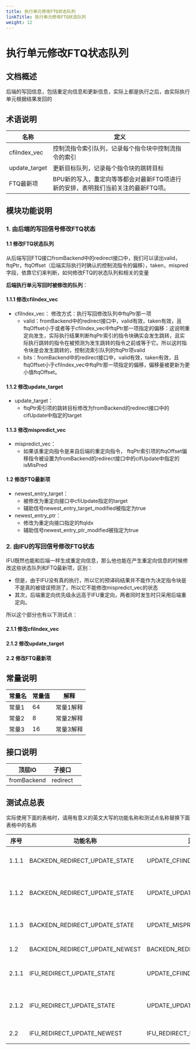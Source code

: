 ```yaml
---
title: 执行单元修改FTQ状态队列
linkTitle: 执行单元修改FTQ状态队列
weight: 12
---
```


# 执行单元修改FTQ状态队列

## 文档概述
后端的写回信息，包括重定向信息和更新信息，实际上都是执行之后，由实际执行单元根据结果发回的
## 术语说明 

| 名称            | 定义                                            |
| ------------- | --------------------------------------------- |
| cfiIndex_vec  | 控制流指令索引队列，记录每个指令块中控制流指令的索引                    |
| update_target | 更新目标队列，记录每个指令块的跳转目标                           |
| FTQ最新项        | BPU新的写入，重定向等等都会对最新FTQ项进行新的安排，表明我们当前关注的最新FTQ项。 |

## 模块功能说明 

### 1. 由后端的写回信号修改FTQ状态
#### 1.1 修改FTQ状态队列
从后端写回FTQ接口fromBackend中的redirect接口中，我们可以读出valid，ftqPtr，ftqOffset（后端实际执行时确认的控制流指令的偏移），taken，mispred字段，依靠它们来判断，如何修改FTQ的状态队列和相关的变量

**后端执行单元写回时被修改的队列**：
#### 1.1.1 修改cfiIndex_vec
- cfiIndex_vec：
	修改方式：执行写回修改队列中ftqPtr那一项
	- valid：fromBackend中的redirect接口中，valid有效，taken有效，且ftqOffset小于或者等于cfiIndex_vec中ftqPtr那一项指定的偏移：这说明重定向发生，实际执行结果判断ftqPtr索引的指令块确实会发生跳转，且实际执行跳转的指令在被预测为发生跳转的指令之前或等于它。所以这时指令块是会发生跳转的，控制流索引队列的ftqPtr项valid
	- bits：fromBackend中的redirect接口中，valid有效，taken有效，且ftqOffset小于cfiIndex_vec中ftqPtr那一项指定的偏移，偏移量被更新为更小值ftqOffset。
#### 1.1.2 修改update_target
- update_target：
	- ftqPtr索引项的跳转目标修改为fromBackend的redirect接口中的cifUpdate中指定的target
#### 1.1.3 修改mispredict_vec
- mispredict_vec：
	- 如果该重定向指令是来自后端的重定向指令， ftqPtr索引项的ftqOffset偏移指令被设置为fromBackend的redirect接口中的cifUpdate中指定的isMisPred
#### 1.2 修改FTQ最新项
- newest_entry_target：
	- 被修改为重定向接口中cfiUpdate指定的target
	- 辅助信号newest_entry_target_modified被指定为true
- newest_entry_ptr：
	- 修改为重定向接口指定的ftqIdx
	- 辅助信号newest_entry_ptr_modified被指定为true
### 2. 由IFU的写回信号修改FTQ状态
IFU既然也能和后端一样生成重定向信息，那么他也能在产生重定向信息的时候修改这些状态队列和FTQ最新项，区别：
- 但是，由于IFU没有真的执行，所以它的预译码结果并不能作为决定指令块是不是真的被错误预测了，所以它不能修改mispredict_vec的状态
- 其次，后端重定向优先级永远高于IFU重定向，两者同时发生时只采用后端重定向。

所以这个部分也有以下测试点：
#### 2.1.1 修改cfiIndex_vec
#### 2.1.2 修改update_target
#### 2.2 修改FTQ最新项

## 常量说明

| 常量名 | 常量值 | 解释    |
| --- | --- | ----- |
| 常量1 | 64  | 常量1解释 |
| 常量2 | 8   | 常量2解释 |
| 常量3 | 16  | 常量3解释 |

## 接口说明 

| 顶层IO        | 子接口      |     |
| ----------- | -------- | --- |
| fromBackend | redirect |     |

## 测试点总表

实际使用下面的表格时，请用有意义的英文大写的功能名称和测试点名称替换下面表格中的名称

| 序号      | 功能名称                           | 测试点名称                          | 描述                        |
| ------- | ------------------------------ | ------------------------------ | ------------------------- |
| 1\.1\.1 | BACKEDN_REDIRECT_UPDATE_STATE  | UPDATE_CFIINDEXVEC             | 后端重定向修改cfiinedex状态队列      |
| 1\.1\.2 | BACKEDN_REDIRECT_UPDATE_STATE  | UPDATE_UPDATE_TARGET           | 后端重定向修改update_target状态队列  |
| 1\.1\.3 | BACKEDN_REDIRECT_UPDATE_STATE  | UPDATE_MISPREDICTVEC           | 后端重定向修改mispredict状态队列     |
| 1\.2    | BACKEDN_REDIRECT_UPDATE_NEWEST | BACKEDN_REDIRECT_UPDATE_NEWEST | 后端重定向修改FTQ最新项             |
| 2\.1\.1 | IFU_REDIRECT_UPDATE_STATE      | UPDATE_CFIINDEXVEC             | IFU重定向修改cfiinedex状态队列     |
| 2\.1\.2 | IFU_REDIRECT_UPDATE_STATE      | UPDATE_UPDATE_TARGET           | IFU重定向修改update_target状态队列 |
| 2\.2    | IFU_REDIRECT_UPDATE_NEWEST     | IFU_REDIRECT_UPDATE_NEWEST     | IFU重定向修改FTQ最新项            |

